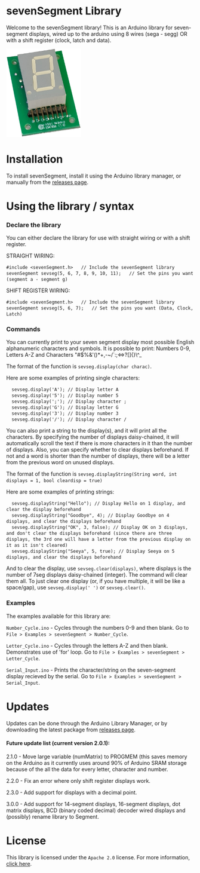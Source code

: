 # sevenSegment Library
Welcome to the sevenSegment library! This is an Arduino library for seven-segment displays, wired up to the arduino using 8 wires (sega - segg) OR with a shift register (clock, latch and data).

<img src="extras/SevSeg.png" alt="seven segment display" width="200"/>

# Installation
To install sevenSegment, install it using the Arduino library manager, or manually from the [releases page](https://github.com/Blake-Tourneur/sevenSegment/releases).

# Using the library / syntax
### Declare the library
You can either declare the library for use with straight wiring or with a shift register.

STRAIGHT WIRING:
```
#include <sevenSegment.h>   // Include the sevenSegment library
sevenSegment sevseg(5, 6, 7, 8, 9, 10, 11);   // Set the pins you want (segment a - segment g)
```
SHIFT REGISTER WIRING:
```
#include <sevenSegment.h>   // Include the sevenSegment library
sevenSegment sevseg(5, 6, 7);   // Set the pins you want (Data, Clock, Latch)
```

### Commands
You can currently print to your seven segment display most possible English alphanumeric characters and symbols. It is possible to print: Numbers 0-9, Letters A-Z and Characters "#$%&'()*+,-~/\`:;<=>?[]{}\\^_

The format of the function is `sevseg.display(char charac)`.

Here are some examples of printing single characters:
```
  sevseg.display('A'); // Display letter A
  sevseg.display('5'); // Display number 5
  sevseg.display(';'); // Display character ;
  sevseg.display('G'); // Display letter G
  sevseg.display('3'); // Display number 3
  sevseg.display('/'); // Display character /
```
You can also print a string to the display(s), and it will print all the characters. By specifying the number of displays daisy-chained, it will automatically scroll the text if there is more characters in it than the number of displays. Also, you can specify whether to clear displays beforehand. If not and a word is shorter than the number of displays, there will be a letter from the previous word on unused displays.

The format of the function is `sevseg.displayString(String word, int displays = 1, bool cleardisp = true)`

Here are some examples of printing strings:
```
  sevseg.displayString("Hello"); // Display Hello on 1 display, and clear the display beforehand
  sevseg.displayString("Goodbye", 4); // Display Goodbye on 4 displays, and clear the displays beforehand
  sevseg.displayString("OK", 3, false); // Display OK on 3 displays, and don't clear the displays beforehand (since there are three displays, the 3rd one will have a letter from the previous display on it as it isn't cleared)
  sevseg.displayString("Seeya", 5, true); // Display Seeya on 5 displays, and clear the displays beforehand
```

And to clear the display, use `sevseg.clear(displays)`, where displays is the number of 7seg displays daisy-chained (integer). The command will clear them all. To just clear one display (or, if you have multiple, it will be like a space/gap), use `sevseg.display(' ')` or `sevseg.clear()`.

### Examples
The examples available for this library are:

`Number_Cycle.ino` - Cycles through the numbers 0-9 and then blank. Go to `File > Examples > sevenSegment > Number_Cycle`.

`Letter_Cycle.ino` - Cycles through the letters A-Z and then blank. Demonstrates use of 'for' loop. Go to `File > Examples > sevenSegment > Letter_Cycle`.

`Serial_Input.ino` - Prints the character/string on the seven-segment display recieved by the serial. Go to `File > Examples > sevenSegment > Serial_Input`.

# Updates
Updates can be done through the Arduino Library Manager, or by downloading the latest package from [releases page](https://github.com/Blake-Tourneur/sevenSegment/releases).
#### Future update list (current version 2.0.1):
2.1.0 - Move large variable (numMatrix) to PROGMEM (this saves memory on the Arduino as it currently uses around 90% of Arduino SRAM storage because of the all the data for every letter, character and number.

2.2.0 - Fix an error where only shift register displays work.

2.3.0 - Add support for displays with a decimal point.

3.0.0 - Add support for 14-segment displays, 16-segment displays, dot matrix displays, BCD (binary coded decimal) decoder wired displays and (possibly) rename library to Segment.

# License
This library is licensed under the `Apache 2.0` license. For more information, [click here](https://www.apache.org/licenses/LICENSE-2.0).
